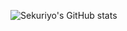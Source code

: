 ![Sekuriyo's GitHub stats](https://github-readme-stats.vercel.app/api?username=skryo1&title_color="131313"&icon_color="2f6dba"&text_color="2c2c2c"&bg_color="ffe64c"&border_color="ffffff")
